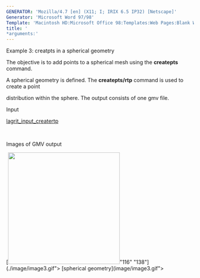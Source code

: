 ```yaml
---
GENERATOR: 'Mozilla/4.7 [en] (X11; I; IRIX 6.5 IP32) [Netscape]'
Generator: 'Microsoft Word 97/98'
Template: 'Macintosh HD:Microsoft Office 98:Templates:Web Pages:Blank Web Page'
title: '
*arguments:'
---
```


 Example 3: creatpts in a spherical geometry

  The objective is to add points to a spherical mesh using the
  **createpts** command.
 
  A spherical geometry is defined. The **createpts/rtp** command is
  used to create a point

  distribution within the sphere. The output consists of one gmv file.

 Input     

  [lagrit\_input\_creatertp](../lagrit_input_creatertp)

   

 Images of GMV output

  [<img height="300" width="300" src="https://lanl.github.io/LaGriT/assets/images/image3tn.gif">"116"
  "138"](./image/image3.gif"> [spherical
  geometry](image/image3.gif">
